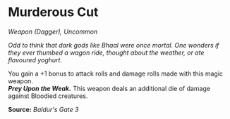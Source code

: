 # Murderous Cut
*Weapon (Dagger), Uncommon*

*Odd to think that dark gods like Bhaal were once mortal. One wonders if they ever thumbed a wagon ride, thought about the weather, or ate flavoured yoghurt.*

You gain a +1 bonus to attack rolls and damage rolls made with this magic weapon.  
***Prey Upon the Weak.*** This weapon deals an additional die of damage against Bloodied creatures.



**Source:** *Baldur's Gate 3*